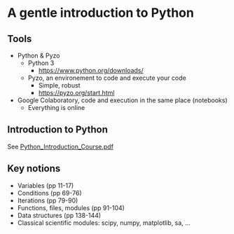 # A gentle introduction to Python

## Tools
- Python & Pyzo
  - Python 3
    - https://www.python.org/downloads/
  - Pyzo, an environement to code and execute your code
    - Simple, robust
    - https://pyzo.org/start.html 
- Google Colaboratory, code and execution in the same place (notebooks)
  - Everything is online

## Introduction to Python
See [Python_Introduction_Course.pdf](./blob/main/Python_Introduction_Course.pdf)

## Key notions
- Variables (pp 11-17)
- Conditions (pp 69-76)
- Iterations (pp 79-90)
- Functions, files, modules (pp 91-104)
- Data structures (pp 138-144)
- Classical scientific modules: scipy, numpy, matplotlib, sa, …
